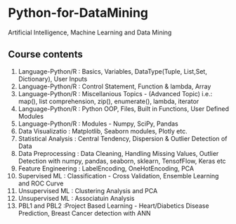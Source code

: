 # Python-for-DataMining
Artificial Intelligence, Machine Learning and Data Mining

Course contents
------------------------------
1. Language-Python/R : Basics, Variables, DataType(Tuple, List,Set, Dictionary), User Inputs
2. Language-Python/R : Control Statement, Function & lambda, Array 
3. Language-Python/R : Miscellanious Topics - (Advanced Topic)
                       i.e.: map(), list comprehension, zip(), enumerate(), lambda, iterator 
4. Language-Python/R : Python OOP, Files, Built in Functions, User Defined Modules
5. Language-Python/R : Modules - Numpy, SciPy, Pandas
6. Data Visualizatio : Matplotlib, Seaborn modules, Plotly etc.
7. Statistical Analysis : Central Tendency, Dispersion & Outlier Detection of Data 
8. Data Preprocessing   : Data Cleaning, Handling Missing Values, Outlier Detection
                          with numpy, pandas, seaborn, sklearn, TensofFlow, Keras etc
9. Feature Engineering : LabelEncoding, OneHotEncoding, PCA
11. Supervised ML    : Classification - Cross Validation, Ensemble Learning and ROC Curve
12. Unsupervised ML  : Clustering Analysis and PCA
13. Unsupervised ML  : Associatuin Analysis
14. PBL1 and PBL2    :Project Based Learning - Heart/Diabetics Disease Prediction, Breast Cancer detection with ANN
